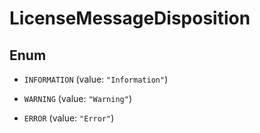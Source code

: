 

# LicenseMessageDisposition

## Enum


* `INFORMATION` (value: `"Information"`)

* `WARNING` (value: `"Warning"`)

* `ERROR` (value: `"Error"`)



